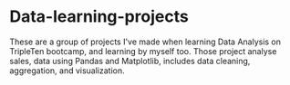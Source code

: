 # Data-learning-projects
These are a group of projects I've made when learning Data Analysis on TripleTen bootcamp, and learning by myself too.
Those project analyse sales, data using Pandas and Matplotlib, includes data cleaning, aggregation, and visualization.
